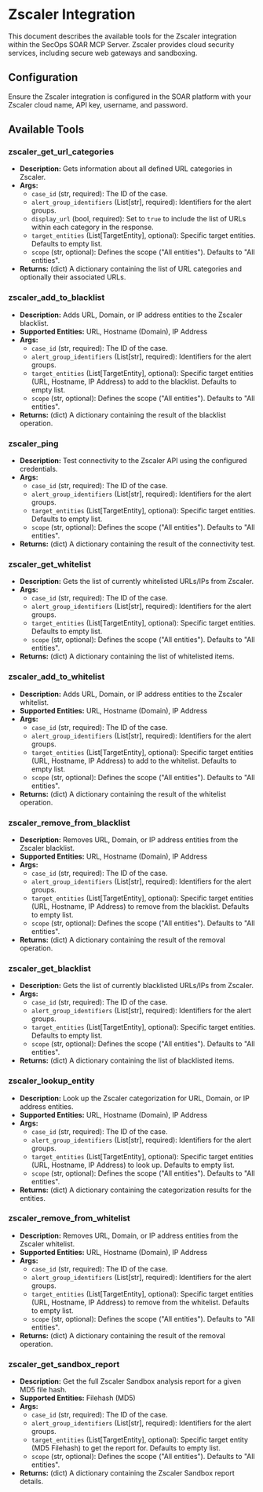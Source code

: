 # Zscaler Integration

This document describes the available tools for the Zscaler integration within the SecOps SOAR MCP Server. Zscaler provides cloud security services, including secure web gateways and sandboxing.

## Configuration

Ensure the Zscaler integration is configured in the SOAR platform with your Zscaler cloud name, API key, username, and password.

## Available Tools

### zscaler_get_url_categories
- **Description:** Gets information about all defined URL categories in Zscaler.
- **Args:**
    - `case_id` (str, required): The ID of the case.
    - `alert_group_identifiers` (List[str], required): Identifiers for the alert groups.
    - `display_url` (bool, required): Set to `true` to include the list of URLs within each category in the response.
    - `target_entities` (List[TargetEntity], optional): Specific target entities. Defaults to empty list.
    - `scope` (str, optional): Defines the scope ("All entities"). Defaults to "All entities".
- **Returns:** (dict) A dictionary containing the list of URL categories and optionally their associated URLs.

### zscaler_add_to_blacklist
- **Description:** Adds URL, Domain, or IP address entities to the Zscaler blacklist.
- **Supported Entities:** URL, Hostname (Domain), IP Address
- **Args:**
    - `case_id` (str, required): The ID of the case.
    - `alert_group_identifiers` (List[str], required): Identifiers for the alert groups.
    - `target_entities` (List[TargetEntity], optional): Specific target entities (URL, Hostname, IP Address) to add to the blacklist. Defaults to empty list.
    - `scope` (str, optional): Defines the scope ("All entities"). Defaults to "All entities".
- **Returns:** (dict) A dictionary containing the result of the blacklist operation.

### zscaler_ping
- **Description:** Test connectivity to the Zscaler API using the configured credentials.
- **Args:**
    - `case_id` (str, required): The ID of the case.
    - `alert_group_identifiers` (List[str], required): Identifiers for the alert groups.
    - `target_entities` (List[TargetEntity], optional): Specific target entities. Defaults to empty list.
    - `scope` (str, optional): Defines the scope ("All entities"). Defaults to "All entities".
- **Returns:** (dict) A dictionary containing the result of the connectivity test.

### zscaler_get_whitelist
- **Description:** Gets the list of currently whitelisted URLs/IPs from Zscaler.
- **Args:**
    - `case_id` (str, required): The ID of the case.
    - `alert_group_identifiers` (List[str], required): Identifiers for the alert groups.
    - `target_entities` (List[TargetEntity], optional): Specific target entities. Defaults to empty list.
    - `scope` (str, optional): Defines the scope ("All entities"). Defaults to "All entities".
- **Returns:** (dict) A dictionary containing the list of whitelisted items.

### zscaler_add_to_whitelist
- **Description:** Adds URL, Domain, or IP address entities to the Zscaler whitelist.
- **Supported Entities:** URL, Hostname (Domain), IP Address
- **Args:**
    - `case_id` (str, required): The ID of the case.
    - `alert_group_identifiers` (List[str], required): Identifiers for the alert groups.
    - `target_entities` (List[TargetEntity], optional): Specific target entities (URL, Hostname, IP Address) to add to the whitelist. Defaults to empty list.
    - `scope` (str, optional): Defines the scope ("All entities"). Defaults to "All entities".
- **Returns:** (dict) A dictionary containing the result of the whitelist operation.

### zscaler_remove_from_blacklist
- **Description:** Removes URL, Domain, or IP address entities from the Zscaler blacklist.
- **Supported Entities:** URL, Hostname (Domain), IP Address
- **Args:**
    - `case_id` (str, required): The ID of the case.
    - `alert_group_identifiers` (List[str], required): Identifiers for the alert groups.
    - `target_entities` (List[TargetEntity], optional): Specific target entities (URL, Hostname, IP Address) to remove from the blacklist. Defaults to empty list.
    - `scope` (str, optional): Defines the scope ("All entities"). Defaults to "All entities".
- **Returns:** (dict) A dictionary containing the result of the removal operation.

### zscaler_get_blacklist
- **Description:** Gets the list of currently blacklisted URLs/IPs from Zscaler.
- **Args:**
    - `case_id` (str, required): The ID of the case.
    - `alert_group_identifiers` (List[str], required): Identifiers for the alert groups.
    - `target_entities` (List[TargetEntity], optional): Specific target entities. Defaults to empty list.
    - `scope` (str, optional): Defines the scope ("All entities"). Defaults to "All entities".
- **Returns:** (dict) A dictionary containing the list of blacklisted items.

### zscaler_lookup_entity
- **Description:** Look up the Zscaler categorization for URL, Domain, or IP address entities.
- **Supported Entities:** URL, Hostname (Domain), IP Address
- **Args:**
    - `case_id` (str, required): The ID of the case.
    - `alert_group_identifiers` (List[str], required): Identifiers for the alert groups.
    - `target_entities` (List[TargetEntity], optional): Specific target entities (URL, Hostname, IP Address) to look up. Defaults to empty list.
    - `scope` (str, optional): Defines the scope ("All entities"). Defaults to "All entities".
- **Returns:** (dict) A dictionary containing the categorization results for the entities.

### zscaler_remove_from_whitelist
- **Description:** Removes URL, Domain, or IP address entities from the Zscaler whitelist.
- **Supported Entities:** URL, Hostname (Domain), IP Address
- **Args:**
    - `case_id` (str, required): The ID of the case.
    - `alert_group_identifiers` (List[str], required): Identifiers for the alert groups.
    - `target_entities` (List[TargetEntity], optional): Specific target entities (URL, Hostname, IP Address) to remove from the whitelist. Defaults to empty list.
    - `scope` (str, optional): Defines the scope ("All entities"). Defaults to "All entities".
- **Returns:** (dict) A dictionary containing the result of the removal operation.

### zscaler_get_sandbox_report
- **Description:** Get the full Zscaler Sandbox analysis report for a given MD5 file hash.
- **Supported Entities:** Filehash (MD5)
- **Args:**
    - `case_id` (str, required): The ID of the case.
    - `alert_group_identifiers` (List[str], required): Identifiers for the alert groups.
    - `target_entities` (List[TargetEntity], optional): Specific target entity (MD5 Filehash) to get the report for. Defaults to empty list.
    - `scope` (str, optional): Defines the scope ("All entities"). Defaults to "All entities".
- **Returns:** (dict) A dictionary containing the Zscaler Sandbox report details.
